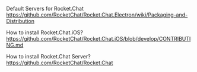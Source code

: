 Default Servers for Rocket.Chat
https://github.com/RocketChat/Rocket.Chat.Electron/wiki/Packaging-and-Distribution

How to install Rocket.Chat.iOS?
https://github.com/RocketChat/Rocket.Chat.iOS/blob/develop/CONTRIBUTING.md

How to install Rocket.Chat Server?
https://github.com/RocketChat/Rocket.Chat
